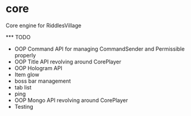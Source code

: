 # core
Core engine for RiddlesVillage

*** TODO
- OOP Command API for managing CommandSender and Permissible properly
- OOP Title API revolving around CorePlayer
- OOP Hologram API
- Item glow
- boss bar management
- tab list
- ping
- OOP Mongo API revolving around CorePlayer
- Testing